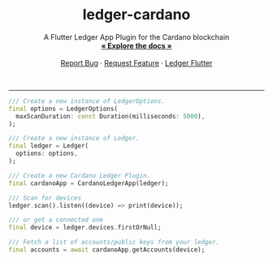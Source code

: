 <br />
<div align="center">

<h1 align="center">ledger-cardano</h1>

<p align="center">
    A Flutter Ledger App Plugin for the Cardano blockchain
    <br />
    <a href="https://pub.dev/documentation/ledger_algorand/latest/"><strong>« Explore the docs »</strong></a>
    <br />
    <br />
    <a href="https://github.com/vespr-wallet/ledger-cardano/issues">Report Bug</a>
    · <a href="https://github.com/vespr-wallet/ledger-cardano/issues">Request Feature</a>
    · <a href="https://pub.dev/packages/ledger_flutter">Ledger Flutter</a>
  </p>
</div>
<br/>

---

```dart
/// Create a new instance of LedgerOptions.
final options = LedgerOptions(
  maxScanDuration: const Duration(milliseconds: 5000),
);

/// Create a new instance of Ledger.
final ledger = Ledger(
  options: options,
);

/// Create a new Cardano Ledger Plugin.
final cardanoApp = CardanoLedgerApp(ledger);

/// Scan for devices
ledger.scan().listen((device) => print(device));

/// or get a connected one
final device = ledger.devices.firstOrNull;

/// Fetch a list of accounts/public keys from your ledger.
final accounts = await cardanoApp.getAccounts(device);
```